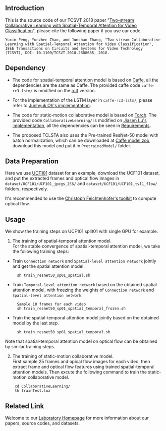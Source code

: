 ## Introduction
This is the source code of our TCSVT 2018 paper "[Two-stream Collaborative Learning with Spatial-Temporal Attention for Video Classification](http://59.108.48.34/tiki/download_paper.php?fileId=20187)", please cite the following paper if you use our code.

    Yuxin Peng, Yunzhen Zhao, and Junchao Zhang, "Two-stream Collaborative Learning with Spatial-Temporal Attention for Video Classification", IEEE Transactions on Circuits and Systems for Video Technology (TCSVT), DOI: 10.1109/TCSVT.2018.2808685, 2018.

## Dependency
* The code for spatial-temporal attention model is based on [Caffe](https://github.com/BVLC/caffe), all the dependencies are the same as Caffe. The provided caffe code `caffe-rc3-lstm/` is modified on the [rc3](https://github.com/BVLC/caffe/tree/rc3) version.

* For the implementation of the LSTM layer in `caffe-rc3-lstm/`, please refer to [Junhyuk Oh's implementation](https://github.com/junhyukoh/caffe-lstm).

* The code for static-motion collaborative model is based on [Torch](http://torch.ch/). The provided code `CollaborativeLearning/` is modified on [Jiasen Lu's implementation](https://github.com/jiasenlu/HieCoAttenVQA), all the dependencies can be seen in [Requirements](https://github.com/jiasenlu/HieCoAttenVQA#requirements).

* The proposed TCLSTA also uses the Pre-trained ResNet-50 model with batch normalization, which can be downloaded at [Caffe model zoo](https://github.com/BVLC/caffe/wiki/Model-Zoo#imagenet-pre-trained-models-with-batch-normalization), download this model and put it in `PretrainedModel/` folder.

## Data Preparation
Here we use [UCF101](http://crcv.ucf.edu/data/UCF101.php) dataset for an example, download the UCF101 dataset, and put the extracted frames and optical flow images in `dataset/UCF101/UCF101_jpegs_256/` and `dataset/UCF101/UCF101_tvl1_flow/` folders, respectively.

It's recommended to use the [Christoph Feichtenhofer's toolkit](https://github.com/feichtenhofer/gpu_flow) to compute optical flow.

## Usage

We show the training steps on UCF101 split01 with single GPU for example.

1. The training of spatial-temporal attention model.<br/>
For the stable convergence of spatial-temporal attention model, we take the following training steps:
* Train ```Connection network``` and ```Spatial-level attention network``` jointly and get the spatial attention model.<br/>

        sh train_resnet50_sp01_spatial.sh
* Train ```Temporal-level attention network``` based on the obtained spatial attention model, with freezing the weights of ```Connection network``` and ```Spatial-level attention network```.

        Sample 10 frames for each video
        sh train_resnet50_sp01_spatial_temporal_frozen.sh
* Train the spatial-temporal attention model jointly based on the obtained model by the last step.

        sh train_resnet50_sp01_spatial_temporal.sh

Note that spatial-temporal attention model on optical flow can be obtained by similar training steps.  

2. The training of static-motion collaborative model.<br/>
First sample 25 frames and opical flow images for each video, then extract frame and optical flow features using trained spatial-temporal attention models. Then excute the following command to train the static-motion collaborative model.

        cd CollaborativeLearning/
        th trainTest.lua

## Related Link
Welcome to our [Laboratory Homepage](http://www.icst.pku.edu.cn/mipl) for more information about our papers, source codes, and datasets.

